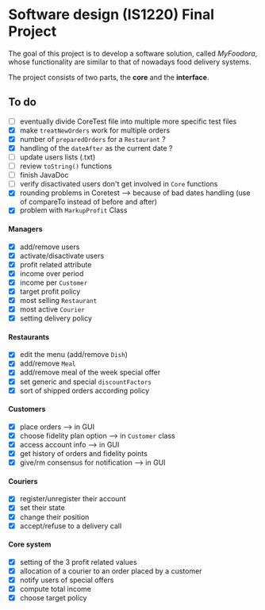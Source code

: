 # Software design (IS1220) Final Project
The goal of this project is to develop a software solution, called *MyFoodora*,
whose functionality are similar to that of nowadays food delivery systems.

The project consists of two parts, the **core** and the **interface**.

## To do
- [ ] eventually divide CoreTest file into multiple more specific test files
- [x] make `treatNewOrders` work for multiple orders
- [x] number of `preparedOrders` for a `Restaurant` ? 
- [x] handling of the `dateAfter` as the current date ?
- [ ] update users lists (.txt)
- [ ] review `toString()` functions
- [ ] finish JavaDoc
- [ ] verify disactivated users don't get involved in `Core` functions
- [x] rounding problems in Coretest --> because of bad dates handling (use of compareTo instead of before and after)
- [x] problem with `MarkupProfit` Class

#### Managers
- [x] add/remove users
- [x] activate/disactivate users
- [x] profit related attribute
- [x] income over period
- [x] income per `Customer`
- [x] target profit policy
- [x] most selling `Restaurant`
- [x] most active `Courier`
- [x] setting delivery policy

#### Restaurants
- [x] edit the menu (add/remove `Dish`)
- [x] add/remove `Meal`
- [x] add/remove meal of the week special offer
- [x] set generic and special `discountFactors`
- [x] sort of shipped orders according policy

#### Customers
- [x] place orders --> in GUI
- [x] choose fidelity plan option --> in `Customer` class
- [x] access account info --> in GUI
- [x] get history of orders and fidelity points
- [x] give/rm consensus for notification --> in GUI

#### Couriers
- [x] register/unregister their account
- [x] set their state
- [x] change their position
- [x] accept/refuse to a delivery call

#### Core system
- [x] setting of the 3 profit related values
- [x] allocation of a courier to an order placed by a customer
- [x] notify users of special offers
- [x] compute total income
- [x] choose target policy
